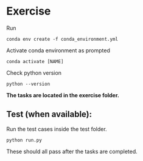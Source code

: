 # Exercise

Run

```conda env create -f conda_environment.yml```

Activate conda environment as prompted

```conda activate [NAME]```

Check python version

```python --version```

**The tasks are located in the exercise folder.**

## Test (when available):

Run the test cases inside the test folder.

```python run.py```

These should all pass after the tasks are completed.
